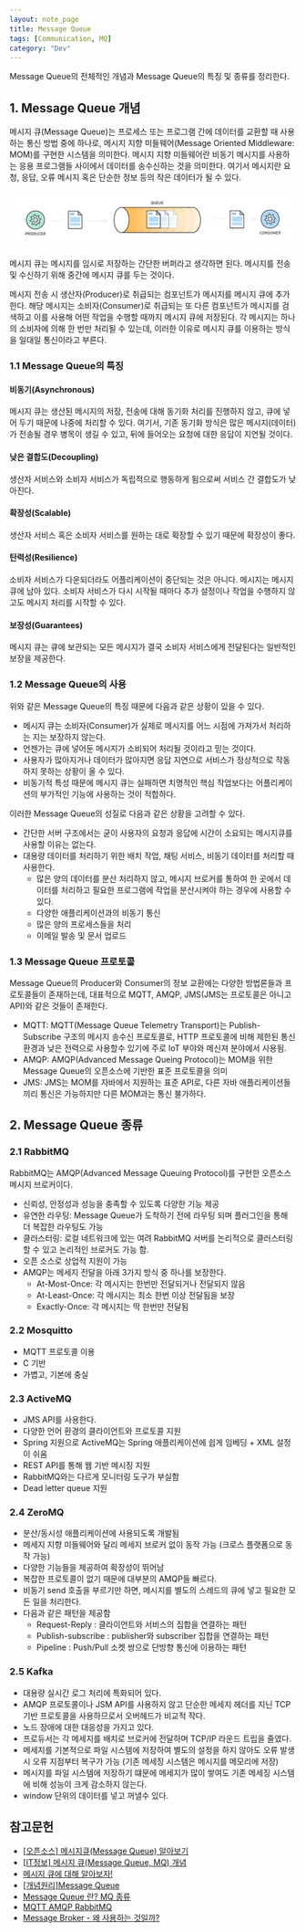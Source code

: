 ```yaml
---
layout: note_page
title: Message Queue
tags: [Communication, MQ]
category: "Dev"
---
```


Message Queue의 전체적인 개념과 Message Queue의 특징 및 종류를 정리한다.

## 1. Message Queue 개념

메시지 큐(Message Queue)는 프로세스 또는 프로그램 간에 데이터를 교환할 때 사용하는 통신 방법 중에 하나로, 메시지 지향 미들웨어(Message Oriented Middleware: MOM)를 구현한 시스템을 의미한다. 메시지 지향 미들웨어란 비동기 메시지를 사용하는 응용 프로그램들 사이에서 데이터를 송수신하는 것을 의미한다. 여기서 메시지란 요청, 응답, 오류 메시지 혹은 단순한 정보 등의 작은 데이터가 될 수 있다.

<img src="/assets/img/posts/230612_message_queue.png">

메시지 큐는 메시지를 임시로 저장하는 간단한 버퍼라고 생각하면 된다. 메시지를 전송 및 수신하기 위해 중간에 메시지 큐를 두는 것이다.

메시지 전송 시 생산자(Producer)로 취급되는 컴포넌트가 메시지를 메시지 큐에 추가한다. 해당 메시지는 소비자(Consumer)로 취급되는 또 다른 컴포넌트가 메시지를 검색하고 이를 사용해 어떤 작업을 수행할 때까지 메시지 큐에 저장된다. 각 메시지는 하나의 소비자에 의해 한 번만 처리될 수 있는데, 이러한 이유로 메시지 큐를 이용하는 방식을 일대일 통신이라고 부른다.

### 1.1 Message Queue의 특징

#### 비동기(Asynchronous)
메시지 큐는 생산된 메시지의 저장, 전송에 대해 동기화 처리를 진행하지 않고, 큐에 넣어 두기 때문에 나중에 처리할 수 있다. 여기서, 기존 동기화 방식은 많은 메시지(데이터)가 전송될 경우 병목이 생길 수 있고, 뒤에 들어오는 요청에 대한 응답이 지연될 것이다.

#### 낮은 결합도(Decoupling)
생산자 서비스와 소비자 서비스가 독립적으로 행동하게 됨으로써 서비스 간 결합도가 낮아진다.

#### 확장성(Scalable)
생산자 서비스 혹은 소비자 서비스를 원하는 대로 확장할 수 있기 때문에 확장성이 좋다.

#### 탄력성(Resilience)
소비자 서비스가 다운되더라도 어플리케이션이 중단되는 것은 아니다. 메시지는 메시지 큐에 남아 있다. 소비자 서비스가 다시 시작될 때마다 추가 설정이나 작업을 수행하지 않고도 메시지 처리를 시작할 수 있다.

#### 보장성(Guarantees)
메시지 큐는 큐에 보관되는 모든 메시지가 결국 소비자 서비스에게 전달된다는 일반적인 보장을 제공한다.

### 1.2 Message Queue의 사용
위와 같은 Message Queue의 특징 때문에 다음과 같은 상황이 있을 수 있다.

* 메시지 큐는 소비자(Consumer)가 실제로 메시지를 어느 시점에 가져가서 처리하는 지는 보장하지 않는다.
* 언젠가는 큐에 넣어둔 메시지가 소비되어 처리될 것이라고 믿는 것이다.
* 사용자가 많아지거나 데이터가 많아지면 응답 지연으로 서비스가 정상적으로 작동하지 못하는 상황이 올 수 있다.
* 비동기적 특성 때문에 메시지 큐는 실패하면 치명적인 핵심 작업보다는 어플리케이션의 부가적인 기능에 사용하는 것이 적합하다.

이러한 Message Queue의 성질로 다음과 같은 상황을 고려할 수 있다.
* 간단한 서버 구조에서는 굳이 사용자의 요청과 응답에 시간이 소요되는 메시지큐를 사용할 이유는 없는다.
* 대용량 데이터를 처리하기 위한 배치 작업, 채팅 서비스, 비동기 데이터를 처리할 때 사용한다.
    * 많은 양의 데이터를 분산 처리하지 않고, 메시지 브로커를 통하여 한 곳에서 데이터를 처리하고 필요한 프로그램에 작업을 분산시켜야 하는 경우에 사용할 수 있다.
    * 다양한 애플리케이션과의 비동기 통신
    * 많은 양의 프로세스들을 처리
    * 이메일 발송 및 문서 업로드

### 1.3 Message Queue 프로토콜
Message Queue의 Producer와 Consumer의 정보 교환에는 다양한 방법론들과 프로토콜들이 존재하는데, 대표적으로 MQTT, AMQP, JMS(JMS는 프로토콜은 아니고 API)와 같은 것들이 존재한다.

* MQTT: MQTT(Message Queue Telemetry Transport)는 Publish-Subscribe 구조의 메시지 송수신 프로토콜로, HTTP 프로토콜에 비해 제한된 통신 환경과 낮은 전력으로 사용할수 있기에 주로 IoT 부야와 메신져 분야에서 사용됨.
* AMQP: AMQP(Advanced Message Queing Protocol)는 MOM을 위한 Message Queue의 오픈소스에 기반한 표준 프로토콜을 의미
* JMS: JMS는 MOM를 자바에서 지원하는 표준 API로, 다른 자바 애플리케이션들끼리 통신은 가능하지만 다른 MOM과는 통신 불가하다.

## 2. Message Queue 종류
### 2.1 RabbitMQ
RabbitMQ는 AMQP(Advanced Message Queuing Protocol)를 구현한 오픈소스 메시지 브로커이다.
* 신뢰성, 안정성과 성능을 충족할 수 있도록 다양한 기능 제공
* 유연한 라우팅: Message Queue가 도착하기 전에 라우팅 되며 플러그인을 통해 더 복잡한 라우팅도 가능
* 클러스터링: 로컬 네트워크에 있는 여려 RabbitMQ 서버를 논리적으로 클러스터링 할 수 있고 논리적인 브로커도 가능 함.
* 오픈 소스로 상업적 지원이 가능
* AMQP는 메세지 전달을 아래 3가지 방식 중 하나를 보장한다.
    * At-Most-Once: 각 메시지는 한번만 전달되거나 전달되지 않음
    * At-Least-Once: 각 메시지는 최소 한번 이상 전달됨을 보장
    * Exactly-Once: 각 메시지는 딱 한번만 전달됨

### 2.2 Mosquitto
* MQTT 프로토콜 이용
* C 기반
* 가볍고, 기본에 충실

### 2.3 ActiveMQ
* JMS API를 사용한다.
* 다양한 언어 환경의 클라이언트와 프로토콜 지원
* Spring 지원으로 ActiveMQ는 Spring 애플리케이션에 쉽게 임베딩 + XML 설정이 쉬움
* REST API를 통해 웹 기반 메시징 지원
* RabbitMQ와는 다르게 모니터링 도구가 부실함
* Dead letter queue 지원

### 2.4 ZeroMQ
* 분산/동시성 애플리케이션에 사용되도록 개발됨
* 메세지 지향 미들웨어와 달리 메세지 브로커 없이 동작 가능 (크로스 플랫폼으로 동작 가능)
* 다양한 기능들을 제공하여 확장성이 뛰어남
* 복잡한 프로토콜이 없기 때문에 대부분의 AMQP들 빠르다.
* 비동기 send 호출을 부르기만 하면, 메시지를 별도의 스레드의 큐에 넣고 필요한 모든 일을 처리한다.
* 다음과 같은 패턴을 제공함
    * Request-Reply : 클라이언트와 서비스의 집합을 연결하는 패턴
    * Publish-subscribe : publisher와 subscriber 집합을 연결하는 패턴
    * Pipeline : Push/Pull 소켓 쌍으로 단방향 통신에 이용하는 패턴

### 2.5 Kafka
* 대용량 실시간 로그 처리에 특화되어 있다.
* AMQP 프로토콜이나 JSM API를 사용하지 않고 단순한 메세지 헤더를 지닌 TCP 기반 프로토콜을 사용하므로서 오버헤드가 비교적 작다.
* 노드 장애에 대한 대응성을 가지고 있다.
* 프로듀서는 각 메세지를 배치로 브로커에 전달하며 TCP/IP 라운드 트립을 줄였다.
* 메세지를 기본적으로 파일 시스템에 저장하여 별도의 설정을 하지 않아도 오류 발생시 오류 지점부터 복구가 가능 (기존 메세징 시스템은 메시지를 메모리에 저장)
* 메시지를 파일 시스템에 저장하기 떄문에 메세지가 많이 쌓여도 기존 메세징 시스템에 비해 성능이 크게 감소하지 않는다.
* window 단위의 데이터를 넣고 꺼낼수 있다.

## 참고문헌

- [[오픈소스] 메시지큐(Message Queue) 알아보기](https://12bme.tistory.com/176) 
- [[IT정보] 메시지 큐(Message Queue, MQ) 개념](https://blog.naver.com/seek316/222117711303)
- [메시지 큐에 대해 알아보자!](https://tecoble.techcourse.co.kr/post/2021-09-19-message-queue/) 
- [[개념원리]Message Queue](https://velog.io/@power0080/Message-Queue-%EA%B0%9C%EB%85%90-%EC%A0%95%EB%A6%AC)
- [Message Queue 란? MQ 종류](https://goyunji.tistory.com/125)
- [MQTT AMQP RabbitMQ](https://hyunalee.tistory.com/39)
- [Message Broker - 왜 사용하는 것일까?](https://binux.tistory.com/74)